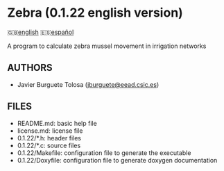 Zebra (0.1.22 english version)
=============================

:uk:[english](README.md) :es:[español](README.es.md)

A program to calculate zebra mussel movement in irrigation networks

AUTHORS
-------

* Javier Burguete Tolosa (jburguete@eead.csic.es)

FILES
-----

* README.md: basic help file
* license.md: license file
* 0.1.22/\*.h: header files
* 0.1.22/\*.c: source files
* 0.1.22/Makefile: configuration file to generate the executable
* 0.1.22/Doxyfile: configuration file to generate doxygen documentation
